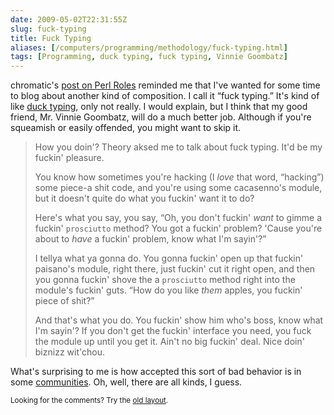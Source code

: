 ```yaml
--- 
date: 2009-05-02T22:31:55Z
slug: fuck-typing
title: Fuck Typing
aliases: [/computers/programming/methodology/fuck-typing.html]
tags: [Programming, duck typing, fuck typing, Vinnie Goombatz]
---
```


<p>chromatic's <a href="http://www.modernperlbooks.com/mt/2009/04/the-why-of-perl-roles.html" title="Modern Perl Books: “The Why of Perl Roles”">post on Perl Roles</a>
reminded me that I've wanted for some time to blog about another kind of
composition. I call it “fuck typing.” It's kind of
like <a href="https://en.wikipedia.org/wiki/Duck_typing" title="Wikipedia: “Duck Typing”">duck typing</a>, only not really. I would
explain, but I think that my good friend, Mr. Vinnie Goombatz, will do a much
better job. Although if you're squeamish or easily offended, you might want to
skip it.</p>

<blockquote>
  <p>How you doin'? Theory aksed me to talk about fuck typing. It'd be my
  fuckin' pleasure.</p>

  <p>You know how sometimes you're hacking (I <em>love</em> that word,
  “hacking”) some piece-a shit code, and you're using some cacasenno's
  module, but it doesn't quite do what you fuckin' want it to do?</p>

  <p>Here's what you say, you say, “Oh, you don't fuckin' <em>want</em> to
  gimme a fuckin' <code>prosciutto</code> method? You got a fuckin' problem?
  'Cause you're about to <em>have</em> a fuckin' problem, know what I'm
  sayin'?”</p>

  <p>I tellya what ya gonna do. You gonna fuckin' open up that fuckin'
  paisano's module, right there, just fuckin' cut it right open, and then you
  gonna fuckin' shove the a <code>prosciutto</code> method right into the
  module's fuckin' guts. “How do you like <em>them</em> apples, you fuckin'
  piece of shit?”</p>

  <p>And that's what you do. You fuckin' show him who's boss, know what I'm
  sayin'? If you don't get the fuckin' interface you need, you fuck the module
  up until you get it. Ain't no big fuckin' deal. Nice doin' biznizz wit'chou.</p>
</blockquote>

<p>What's surprising to me is how accepted this sort of bad behavior is in
some <a href="http://www.juixe.com/techknow/index.php/2007/01/17/reopening-ruby-classes-2/" title="Reopening Ruby Classes">communities</a>. Oh, well, there are all kinds,
I guess.</p>

<p class="past"><small>Looking for the comments? Try the <a rel="nofollow" href="//past.justatheory.com/computers/programming/methodology/fuck-typing.html">old layout</a>.</small></p>


